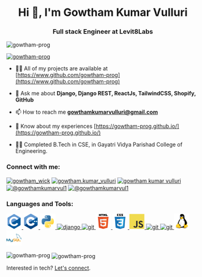 <h1 align="center">Hi 👋, I'm Gowtham Kumar Vulluri</h1>
<h3 align="center">Full stack Engineer at Levit8Labs</h3>

<p align="left"> <img src="https://komarev.com/ghpvc/?username=gowtham-prog&label=Profile%20views&color=0e75b6&style=flat" alt="gowtham-prog" /> </p>

<p align="left"> <a href="https://github.com/ryo-ma/github-profile-trophy"><img src="https://github-profile-trophy.vercel.app/?username=gowtham-prog" alt="gowtham-prog" /></a> </p>

- 👨‍💻 All of my projects are available at [https://www.github.com/gowtham-prog](https://www.github.com/gowtham-prog)

- 💬 Ask me about **Django, Django REST, ReactJs, TailwindCSS, Shopify,  GitHub**

- 📫 How to reach me **gowthamkumarvulluri@gmail.com**

- 📄 Know about my experiences [https://gowtham-prog.github.io/](https://gowtham-prog.github.io/)

- 👨‍🎓 Completed B.Tech in CSE, in Gayatri Vidya Parishad College of Engineering.

 
<h3 align="left">Connect with me:</h3>
<p align="left">
<a href="https://stackoverflow.com/users/gowtham_wick" target="blank"><img align="center" src="https://raw.githubusercontent.com/rahuldkjain/github-profile-readme-generator/master/src/images/icons/Social/stack-overflow.svg" alt="gowtham_wick" height="30" width="40" /></a>
<a href="https://instagram.com/gowtham.kumar_vulluri" target="blank"><img align="center" src="https://raw.githubusercontent.com/rahuldkjain/github-profile-readme-generator/master/src/images/icons/Social/instagram.svg" alt="gowtham.kumar_vulluri" height="30" width="40" /></a>
<a href="https://www.youtube.com/c/gowtham kumar vulluri" target="blank"><img align="center" src="https://raw.githubusercontent.com/rahuldkjain/github-profile-readme-generator/master/src/images/icons/Social/youtube.svg" alt="gowtham kumar vulluri" height="30" width="40" /></a>
<a href="https://www.hackerrank.com/@gowthamkumarvul1" target="blank"><img align="center" src="https://raw.githubusercontent.com/rahuldkjain/github-profile-readme-generator/master/src/images/icons/Social/hackerrank.svg" alt="@gowthamkumarvul1" height="30" width="40" /></a>
<a href="https://www.linkedin.com/in/gowtham-kumar-vulluri-01626a225/" target="blank"><img align="center" src="https://upload.wikimedia.org/wikipedia/commons/8/81/LinkedIn_icon.svg" alt="@gowthamkumarvul1" height="30" width="40" /></a>
</p>

<h3 align="left">Languages and Tools:</h3>
<p align="left"> <a href="https://www.cprogramming.com/" target="_blank" rel="noreferrer"> <img
            src="https://raw.githubusercontent.com/devicons/devicon/master/icons/c/c-original.svg" alt="c" width="40"
            height="40" />
    </a> <a href="https://www.w3schools.com/cpp/" target="_blank" rel="noreferrer"> <img
            src="https://raw.githubusercontent.com/devicons/devicon/master/icons/cplusplus/cplusplus-original.svg"
            alt="cplusplus" width="40" height="40" /> </a> 
   <a href="https://www.python.org" target="_blank"
        rel="noreferrer"> <img
            src="https://raw.githubusercontent.com/devicons/devicon/master/icons/python/python-original.svg"
            alt="python" width="40" height="40" /> </a>
  <a href="https://www.djangoproject.com/" target="_blank"
        rel="noreferrer"> <img src="https://upload.wikimedia.org/wikipedia/commons/7/75/Django_logo.svg" alt="django"
            width="40" height="40" /> </a> <a href="https://git-scm.com/" target="_blank" rel="noreferrer">
        <img src="https://www.vectorlogo.zone/logos/git-scm/git-scm-icon.svg" alt="git" width="40" height="40" /> </a>
    <a href="https://www.w3.org/html/" target="_blank" rel="noreferrer"> <img
            src="https://raw.githubusercontent.com/devicons/devicon/master/icons/html5/html5-original-wordmark.svg"
            alt="html5" width="40" height="40" /> </a>
  <a href="https://www.w3schools.com/css/" target="_blank"
        rel="noreferrer"> <img
            src="https://raw.githubusercontent.com/devicons/devicon/master/icons/css3/css3-original-wordmark.svg"
            alt="css3" width="40" height="40" /> </a> <a href="https://developer.mozilla.org/en-US/docs/Web/JavaScript"
        target="_blank" rel="noreferrer"> <img
            src="https://raw.githubusercontent.com/devicons/devicon/master/icons/javascript/javascript-original.svg"
            alt="javascript" width="40" height="40" /> </a>
  <a href="https://react.dev/" target="_blank" rel="noreferrer">
        <img src="https://upload.wikimedia.org/wikipedia/commons/a/a7/React-icon.svg" alt="git" width="40" height="40" /> </a>
   <a href="https://tailwindcss.com/" target="_blank" rel="noreferrer">
        <img src="https://upload.wikimedia.org/wikipedia/commons/d/d5/Tailwind_CSS_Logo.svg" alt="git" width="40" height="40" /> </a>
 <a href="https://www.linux.org/" target="_blank"
        rel="noreferrer"> <img
            src="https://raw.githubusercontent.com/devicons/devicon/master/icons/linux/linux-original.svg" alt="linux"
            width="40" height="40" /> </a> <a href="https://www.mysql.com/" target="_blank" rel="noreferrer"> <img
            src="https://raw.githubusercontent.com/devicons/devicon/master/icons/mysql/mysql-original-wordmark.svg"
            alt="mysql" width="40" height="40" /> </a> 
</p>

<p><img align="left" src="https://github-readme-stats.vercel.app/api/top-langs?username=gowtham-prog&show_icons=true&locale=en&layout=compact" alt="gowtham-prog" /></p>

<p>&nbsp;<img align="center" src="https://github-readme-stats.vercel.app/api?username=gowtham-prog&show_icons=true&locale=en" alt="gowtham-prog" /></p>

Interested in tech? [Let's connect](mailto:gowthamkumarvulluri@gmail.com).

